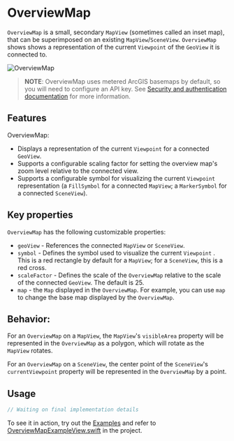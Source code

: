 # OverviewMap

`OverviewMap` is a small, secondary `MapView` (sometimes called an inset map), that can be superimposed on an existing `MapView`/`SceneView`. `OverviewMap` shows shows a representation of the current `Viewpoint` of the `GeoView` it is connected to.

![OverviewMap](https://user-images.githubusercontent.com/29742178/121975740-34f07000-cd37-11eb-9162-462925cb3fe7.png)

> **NOTE**: OverviewMap uses metered ArcGIS basemaps by default, so you will need to configure an API key. See [Security and authentication documentation](https://developers.arcgis.com/documentation/mapping-apis-and-services/security/#api-keys) for more information.

## Features

OverviewMap:

- Displays a representation of the current `Viewpoint` for a connected `GeoView`.
- Supports a configurable scaling factor for setting the overview map's zoom level relative to the connected view.
- Supports a configurable symbol for visualizing the current `Viewpoint` representation (a `FillSymbol` for a connected `MapView`; a `MarkerSymbol` for a connected `SceneView`).

## Key properties

`OverviewMap` has the following customizable properties:

- `geoView` - References the connected `MapView` or `SceneView`.
- `symbol` - Defines the symbol used to visualize the current `Viewpoint` . This is a red rectangle by default for a `MapView`; for a `SceneView`, this is a red cross.
- `scaleFactor` - Defines the scale of the `OverviewMap` relative to the scale of the connected `GeoView`. The default is 25.
- `map` - the `Map` displayed in the `OverviewMap`.  For example, you can use `map` to change the base map displayed by the `OverviewMap`.

## Behavior:

For an `OverviewMap` on a `MapView`, the `MapView`'s `visibleArea` property will be represented in the `OverviewMap` as a polygon, which will rotate as the `MapView` rotates. 

For an `OverviewMap` on a `SceneView`, the center point of the `SceneView`'s `currentViewpoint` property will be represented in the `OverviewMap` by a point. 

## Usage

```swift
// Waiting on final implementation details
```

To see it in action, try out the [Examples](../../Examples) and refer to [OverviewMapExampleView.swift](../../Examples/Examples/OverviewMapExampleView.swift) in the project.

